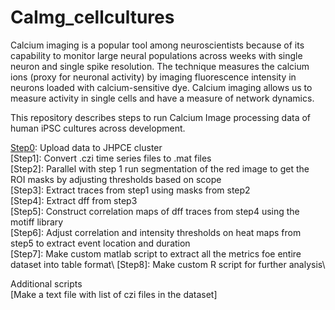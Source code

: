 # CaImg_cellcultures


Calcium imaging is a popular tool among neuroscientists because of its capability to monitor large neural populations across weeks with single neuron and single spike resolution. 
The technique measures the calcium ions (proxy for neuronal activity) by imaging fluorescence intensity in neurons loaded with calcium-sensitive dye.
Calcium imaging allows us to measure activity in single cells and have a measure of network dynamics. 

This repository describes steps to run Calcium Image processing data of human iPSC cultures across development.

[Step0](https://github.com/LieberInstitute/CaImg_cellcultures/blob/master/Steps/Step0.md): Upload data to JHPCE cluster\
[Step1]: Convert .czi time series files to .mat files\
[Step2]: Parallel with step 1 run segmentation of the red image to get the ROI masks by adjusting thresholds based on scope\
[Step3]: Extract traces from step1 using masks from step2\
[Step4]: Extract dff from step3\
[Step5]: Construct correlation maps of dff traces from step4 using the motiff library\
[Step6]: Adjust correlation and intensity thresholds on heat maps from step5 to extract event location and duration\
[Step7]: Make custom matlab script to extract all the metrics foe entire dataset into table format\ 
[Step8]: Make custom R script for further analysis\

Additional scripts\
[Make a text file with list of czi files in the dataset]

